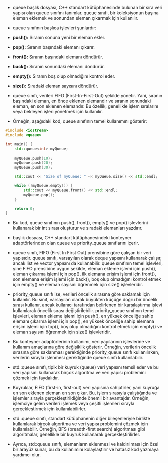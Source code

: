 - queue başlık dosyası, C++ standart kütüphanesinde bulunan bir sıra veri yapısı olan queue sınıfını tanımlar. queue sınıfı, bir koleksiyonun başına eleman eklemek ve sonundan eleman çıkarmak için kullanılır.

- queue sınıfının başlıca işlevleri şunlardır:

- **push():** Sıranın sonuna yeni bir eleman ekler.
- **pop():** Sıranın başındaki elemanı çıkarır.
- **front():** Sıranın başındaki elemanı döndürür.
- **back():** Sıranın sonundaki elemanı döndürür.
- **empty():** Sıranın boş olup olmadığını kontrol eder.
- **size():** Sıradaki eleman sayısını döndürür.
- queue sınıfı, verileri FIFO (First-In-First-Out) şekilde yönetir. Yani, sıranın başındaki eleman, en önce eklenen elemandır ve sıranın sonundaki eleman, en son eklenen elemandır. Bu özellik, genellikle işlem sıralarını veya bekleyen işleri yönetmek için kullanılır.

- Örneğin, aşağıdaki kod, queue sınıfının temel kullanımını gösterir:

```CPP
#include <iostream>
#include <queue>

int main() {
    std::queue<int> myQueue;

    myQueue.push(10);
    myQueue.push(20);
    myQueue.push(30);

    std::cout << "Size of myQueue: " << myQueue.size() << std::endl;

    while (!myQueue.empty()) {
        std::cout << myQueue.front() << std::endl;
        myQueue.pop();
    }

    return 0;
}

```

- Bu kod, queue sınıfının push(), front(), empty() ve pop() işlevlerini kullanarak bir int sırası oluşturur ve sıradaki elemanları yazdırır.

- <queue> başlık dosyası, C++ standart kütüphanesindeki konteyner adaptörlerinden olan queue ve priority_queue sınıflarını içerir.

- queue sınıfı, FIFO (First In First Out) prensibine göre çalışan bir veri yapısıdır. queue sınıfı, varsayılan olarak deque yapısını kullanarak çalışır, ancak list ve vector yapısını da kullanabilir. queue sınıfının temel işlevleri, yine FIFO prensibine uygun şekilde, eleman ekleme işlemi için push(), eleman çıkarma işlemi için pop(), ilk elemana erişim işlemi için front(), son elemana erişim işlemi için back(), boş olup olmadığını kontrol etmek için empty() ve eleman sayısını öğrenmek için size() işlevleridir.

- priority_queue sınıfı ise, verileri öncelik sırasına göre saklamak için kullanılır. Bu sınıf, varsayılan olarak büyükten küçüğe doğru bir öncelik sırası kullanır, ancak kullanıcı tarafından belirlenen bir karşılaştırma işlevi kullanılarak öncelik sırası değiştirilebilir. priority_queue sınıfının temel işlevleri, eleman ekleme işlemi için push(), en yüksek önceliğe sahip elemanı çıkarma işlemi için pop(), en yüksek önceliğe sahip elemana erişim işlemi için top(), boş olup olmadığını kontrol etmek için empty() ve eleman sayısını öğrenmek için size() işlevleridir.

- Bu konteyner adaptörlerinin kullanımı, veri yapılarının işlevlerine ve kullanım amaçlarına göre değişiklik gösterir. Örneğin, verilerin öncelik sırasına göre saklanması gerektiğinde priority_queue sınıfı kullanılırken, verilerin sırayla işlenmesi gerektiğinde queue sınıfı kullanılabilir.


- std::queue sınıfı, tipik bir kuyruk (queue) veri yapısını temsil eder ve bu veri yapısını kullanarak birçok algoritma ve veri yapısı problemini çözmek için faydalıdır.

- Kuyruklar, FIFO (first-in, first-out) veri yapısına sahiptirler, yani kuyruğa en son eklenen eleman en son çıkar. Bu, işlem sırasıyla çalıştığında ve işlemler sırayla gerçekleştirildiğinde önemli bir avantajdır. Örneğin, işlemciye gelen verileri işlemek veya çeşitli işlemleri sırayla gerçekleştirmek için kullanılabilirler.

- std::queue sınıfı, standart kütüphanenin diğer bileşenleriyle birlikte kullanılarak birçok algoritma ve veri yapısı problemini çözmek için kullanılabilir. Örneğin, BFS (breadth-first search) algoritması gibi algoritmalar, genellikle bir kuyruk kullanarak gerçekleştirilirler.

- Ayrıca, std::queue sınıfı, elemanların eklenmesi ve kaldırılması için özel bir arayüz sunar, bu da kullanımını kolaylaştırır ve hatasız kod yazmaya yardımcı olur.
































